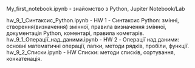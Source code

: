 My_first_notebook.ipynb - знайомство з Python, Jupiter Notebook/Lab

hw_9_1_Cинтаксис_Python.ipynb - HW 1 - Синтаксис Python: змінні, створення(визначення) змінної, правила визначення змінної, документація Python, коментарі, правила кометарів.
hw_9_1_Операції_над_даними.ipynb - HW 2 - Операції над даними: основні математичні операції, лапки, методи рядків, пробіли, функції.
hw_9_2_Списки.ipynb - HW Списки: методи списків, сортування, конкатенація.
